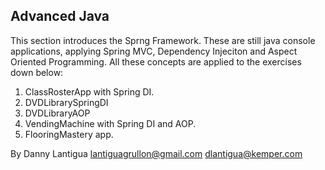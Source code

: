 ## Advanced Java

This section introduces the Sprng Framework. These are still java console applications, applying Spring MVC, Dependency Injeciton and Aspect Oriented Programming. All these concepts are applied to the exercises down below:

1. ClassRosterApp with Spring DI.
2. DVDLibrarySpringDI
3. DVDLibraryAOP
3. VendingMachine with Spring DI and AOP.
5. FlooringMastery app.

By Danny Lantigua
lantiguagrullon@gmail.com
dlantigua@kemper.com